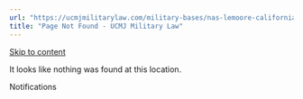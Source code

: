 ```yaml
---
url: "https://ucmjmilitarylaw.com/military-bases/nas-lemoore-california-military-defense-lawyer-ucmj-legal-guide/%7Blocation12"
title: "Page Not Found - UCMJ Military Law"
---
```


[Skip to content](https://ucmjmilitarylaw.com/military-bases/nas-lemoore-california-military-defense-lawyer-ucmj-legal-guide/%7Blocation12#content)

It looks like nothing was found at this location.

Notifications